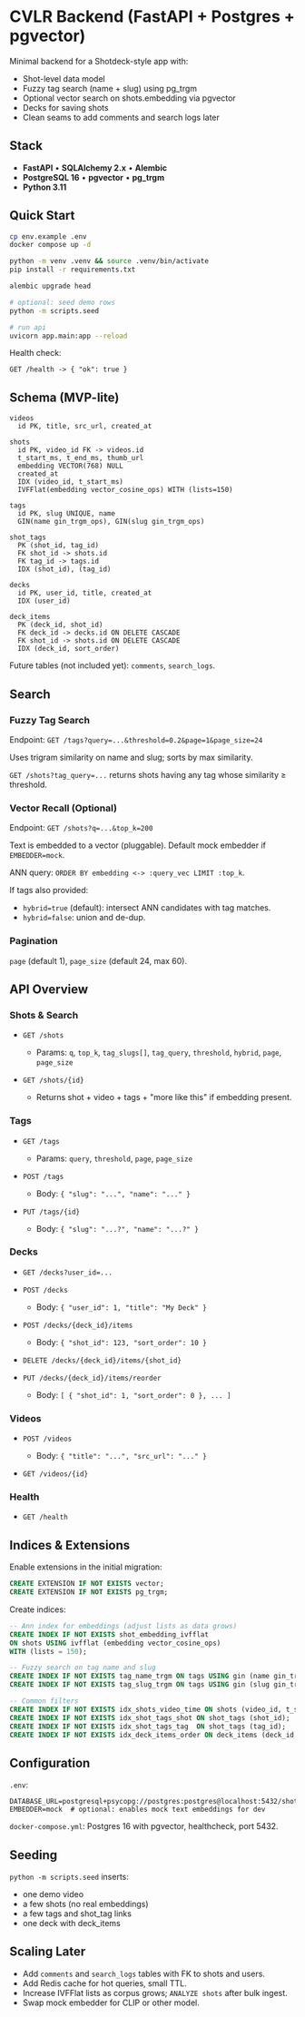 # CVLR Backend (FastAPI + Postgres + pgvector)

Minimal backend for a Shotdeck-style app with:

- Shot-level data model
- Fuzzy tag search (name + slug) using pg_trgm
- Optional vector search on shots.embedding via pgvector
- Decks for saving shots
- Clean seams to add comments and search logs later

## Stack

- **FastAPI** • **SQLAlchemy 2.x** • **Alembic**
- **PostgreSQL 16** • **pgvector** • **pg_trgm**
- **Python 3.11**

## Quick Start

```bash
cp env.example .env
docker compose up -d

python -m venv .venv && source .venv/bin/activate
pip install -r requirements.txt

alembic upgrade head

# optional: seed demo rows
python -m scripts.seed

# run api
uvicorn app.main:app --reload
```

Health check:

```
GET /health -> { "ok": true }
```

## Schema (MVP-lite)

```
videos
  id PK, title, src_url, created_at

shots
  id PK, video_id FK -> videos.id
  t_start_ms, t_end_ms, thumb_url
  embedding VECTOR(768) NULL
  created_at
  IDX (video_id, t_start_ms)
  IVFFlat(embedding vector_cosine_ops) WITH (lists=150)

tags
  id PK, slug UNIQUE, name
  GIN(name gin_trgm_ops), GIN(slug gin_trgm_ops)

shot_tags
  PK (shot_id, tag_id)
  FK shot_id -> shots.id
  FK tag_id -> tags.id
  IDX (shot_id), (tag_id)

decks
  id PK, user_id, title, created_at
  IDX (user_id)

deck_items
  PK (deck_id, shot_id)
  FK deck_id -> decks.id ON DELETE CASCADE
  FK shot_id -> shots.id ON DELETE CASCADE
  IDX (deck_id, sort_order)
```

Future tables (not included yet): `comments`, `search_logs`.

## Search

### Fuzzy Tag Search

Endpoint: `GET /tags?query=...&threshold=0.2&page=1&page_size=24`

Uses trigram similarity on name and slug; sorts by max similarity.

`GET /shots?tag_query=...` returns shots having any tag whose similarity ≥ threshold.

### Vector Recall (Optional)

Endpoint: `GET /shots?q=...&top_k=200`

Text is embedded to a vector (pluggable). Default mock embedder if `EMBEDDER=mock`.

ANN query: `ORDER BY embedding <-> :query_vec LIMIT :top_k`.

If tags also provided:

- `hybrid=true` (default): intersect ANN candidates with tag matches.
- `hybrid=false`: union and de-dup.

### Pagination

`page` (default 1), `page_size` (default 24, max 60).

## API Overview

### Shots & Search

- `GET /shots`
  - Params: `q`, `top_k`, `tag_slugs[]`, `tag_query`, `threshold`, `hybrid`, `page`, `page_size`

- `GET /shots/{id}`
  - Returns shot + video + tags + "more like this" if embedding present.

### Tags

- `GET /tags`
  - Params: `query`, `threshold`, `page`, `page_size`

- `POST /tags`
  - Body: `{ "slug": "...", "name": "..." }`

- `PUT /tags/{id}`
  - Body: `{ "slug": "...?", "name": "...?" }`

### Decks

- `GET /decks?user_id=...`

- `POST /decks`
  - Body: `{ "user_id": 1, "title": "My Deck" }`

- `POST /decks/{deck_id}/items`
  - Body: `{ "shot_id": 123, "sort_order": 10 }`

- `DELETE /decks/{deck_id}/items/{shot_id}`

- `PUT /decks/{deck_id}/items/reorder`
  - Body: `[ { "shot_id": 1, "sort_order": 0 }, ... ]`

### Videos

- `POST /videos`
  - Body: `{ "title": "...", "src_url": "..." }`

- `GET /videos/{id}`

### Health

- `GET /health`

## Indices & Extensions

Enable extensions in the initial migration:

```sql
CREATE EXTENSION IF NOT EXISTS vector;
CREATE EXTENSION IF NOT EXISTS pg_trgm;
```

Create indices:

```sql
-- Ann index for embeddings (adjust lists as data grows)
CREATE INDEX IF NOT EXISTS shot_embedding_ivfflat
ON shots USING ivfflat (embedding vector_cosine_ops)
WITH (lists = 150);

-- Fuzzy search on tag name and slug
CREATE INDEX IF NOT EXISTS tag_name_trgm ON tags USING gin (name gin_trgm_ops);
CREATE INDEX IF NOT EXISTS tag_slug_trgm ON tags USING gin (slug gin_trgm_ops);

-- Common filters
CREATE INDEX IF NOT EXISTS idx_shots_video_time ON shots (video_id, t_start_ms);
CREATE INDEX IF NOT EXISTS idx_shot_tags_shot ON shot_tags (shot_id);
CREATE INDEX IF NOT EXISTS idx_shot_tags_tag  ON shot_tags (tag_id);
CREATE INDEX IF NOT EXISTS idx_deck_items_order ON deck_items (deck_id, sort_order);
```

## Configuration

`.env`:

```
DATABASE_URL=postgresql+psycopg://postgres:postgres@localhost:5432/shotdb
EMBEDDER=mock  # optional: enables mock text embeddings for dev
```

`docker-compose.yml`: Postgres 16 with pgvector, healthcheck, port 5432.

## Seeding

`python -m scripts.seed` inserts:

- one demo video
- a few shots (no real embeddings)
- a few tags and shot_tag links
- one deck with deck_items

## Scaling Later

- Add `comments` and `search_logs` tables with FK to shots and users.
- Add Redis cache for hot queries, small TTL.
- Increase IVFFlat lists as corpus grows; `ANALYZE shots` after bulk ingest.
- Swap mock embedder for CLIP or other model.
